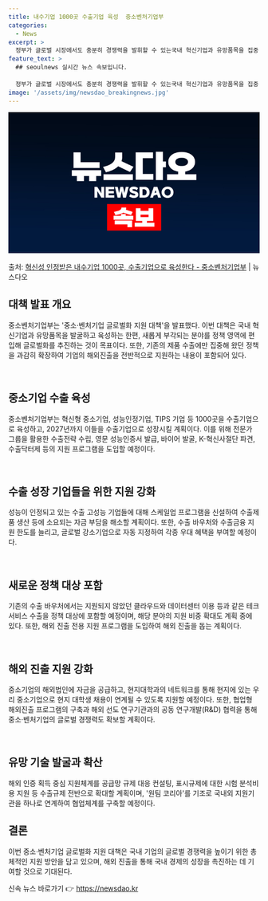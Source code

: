 ```yaml
---
title: 내수기업 1000곳 수출기업 육성  중소벤처기업부
categories:
  - News
excerpt: >
  정부가 글로벌 시장에서도 충분히 경쟁력을 발휘할 수 있는국내 혁신기업과 유망품목을 집중 발굴육성하는 한편,새…
feature_text: >
  ## seoulnews 실시간 뉴스 속보입니다.

  정부가 글로벌 시장에서도 충분히 경쟁력을 발휘할 수 있는국내 혁신기업과 유망품목을 집중 발굴육성하는 한편,새…
image: '/assets/img/newsdao_breakingnews.jpg'
---
```


![뉴스다오 속보](/assets/img/newsdao_breakingnews.jpg)

<p>출처: <a href="https://newsdao.kr/3754" rel="dofollow">혁신성 인정받은 내수기업 1000곳, 수출기업으로 육성한다 - 중소벤처기업부</a> | 뉴스다오</p>

<h2 data-ke-size="size26">대책 발표 개요</h2>
중소벤처기업부는 '중소·벤처기업 글로벌화 지원 대책'을 발표했다. 이번 대책은 국내 혁신기업과 유망품목을 발굴하고 육성하는 한편, 새롭게 부각되는 분야를 정책 영역에 편입해 글로벌화를 추진하는 것이 목표이다. 또한, 기존의 제품 수출에만 집중해 왔던 정책을 과감히 확장하여 기업의 해외진출을 전반적으로 지원하는 내용이 포함되어 있다.

<p data-ke-size="size16">&nbsp;</p>

<h2 data-ke-size="size26">중소기업 수출 육성</h2>
중소벤처기업부는 혁신형 중소기업, 성능인정기업, TIPS 기업 등 1000곳을 수출기업으로 육성하고, 2027년까지 이들을 수출기업으로 성장시킬 계획이다. 이를 위해 전문가 그룹을 활용한 수출전략 수립, 영문 성능인증서 발급, 바이어 발굴, K-혁신사절단 파견, 수출닥터제 등의 지원 프로그램을 도입할 예정이다.

<p data-ke-size="size16">&nbsp;</p>

<h2 data-ke-size="size26">수출 성장 기업들을 위한 지원 강화</h2>
성능이 인정되고 있는 수출 고성능 기업들에 대해 스케일업 프로그램을 신설하여 수출제품 생산 등에 소요되는 자금 부담을 해소할 계획이다. 또한, 수출 바우처와 수출금융 지원 한도를 늘리고, 글로벌 강소기업으로 자동 지정하여 각종 우대 혜택을 부여할 예정이다.

<p data-ke-size="size16">&nbsp;</p>

<h2 data-ke-size="size26">새로운 정책 대상 포함</h2>
기존의 수출 바우처에서는 지원되지 않았던 클라우드와 데이터센터 이용 등과 같은 테크 서비스 수출을 정책 대상에 포함할 예정이며, 해당 분야의 지원 비중 확대도 계획 중에 있다. 또한, 해외 진출 전용 지원 프로그램을 도입하여 해외 진출을 돕는 계획이다.

<p data-ke-size="size16">&nbsp;</p>

<h2 data-ke-size="size26">해외 진출 지원 강화</h2>
중소기업의 해외법인에 자금을 공급하고, 현지대학과의 네트워크를 통해 현지에 있는 우리 중소기업으로 현지 대학생 채용이 연계될 수 있도록 지원할 예정이다. 또한, 협업형 해외진출 프로그램의 구축과 해외 선도 연구기관과의 공동 연구개발(R&D) 협력을 통해 중소·벤처기업의 글로벌 경쟁력도 확보할 계획이다.

<p data-ke-size="size16">&nbsp;</p>

<h2 data-ke-size="size26">유망 기술 발굴과 확산</h2>
해외 인증 획득 중심 지원체계를 공급망 규제 대응 컨설팅, 표시규제에 대한 시험 분석비용 지원 등 수출규제 전반으로 확대할 계획이며, '원팀 코리아'를 기조로 국내외 지원기관을 하나로 연계하여 협업체계를 구축할 예정이다.

<h2 data-ke-size="size26">결론</h2>
이번 중소·벤처기업 글로벌화 지원 대책은 국내 기업의 글로벌 경쟁력을 높이기 위한 총체적인 지원 방안을 담고 있으며, 해외 진출을 통해 국내 경제의 성장을 촉진하는 데 기여할 것으로 기대된다. 

신속 뉴스 바로가기 👉 <a href="https://newsdao.kr" rel="dofollow">https://newsdao.kr</a>


